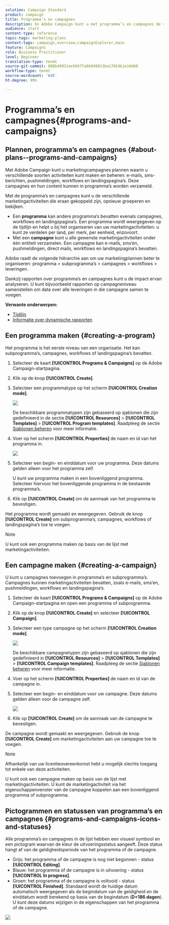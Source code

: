 ```yaml
---
solution: Campaign Standard
product: campaign
title: Programma’s en campagnes
description: In Adobe Campaign kunt u met programma’s en campagnes de verschillende marketingactiviteiten die aan deze activiteiten zijn gekoppeld, groeperen en ordenen. Dankzij rapporten over programma’s en campagnes kunt u de impact ervan analyseren.
audience: start
content-type: reference
topic-tags: marketing-plans
context-tags: campaign,overview;campaignExplorer,main
feature: Campaigns
role: Business Practitioner
level: Beginner
translation-type: tm+mt
source-git-commit: 088b49931ee5047fa6b949813ba17654b1e10d60
workflow-type: tm+mt
source-wordcount: '645'
ht-degree: 99%

---
```



# Programma’s en campagnes{#programs-and-campaigns}

## Plannen, programma’s en campagnes {#about-plans--programs-and-campaigns}

Met Adobe Campaign kunt u marketingcampagnes plannen waarin u verschillende soorten activiteiten kunt maken en beheren: e-mails, sms-berichten, pushmeldingen, workflows en landingspagina’s. Deze campagnes en hun content kunnen in programma’s worden verzameld.

Met de programma’s en campagnes kunt u de verschillende marketingactiviteiten die eraan gekoppeld zijn, opnieuw groeperen en bekijken.

* Een **programma** kan andere programma’s bevatten evenals campagnes, workflows en landingspagina’s. Een programma wordt weergegeven op de tijdlijn en helpt u bij het organiseren van uw marketingactiviteiten: u kunt ze verdelen per land, per merk, per eenheid, enzovoort.
* Met een **campagne** kunt u alle gewenste marketingactiviteiten onder één entiteit verzamelen. Een campagne kan e-mails, sms’en, pushmeldingen, direct mails, workflows en landingspagina’s bevatten.

Adobe raadt de volgende hiërarchie aan om uw marketingplannen beter te organiseren: programma > subprogramma’s > campagnes > workflows > leveringen.

Dankzij rapporten over programma’s en campagnes kunt u de impact ervan analyseren. U kunt bijvoorbeeld rapporten op campagneniveau samenstellen om data over alle leveringen in die campagne samen te voegen.

**Verwante onderwerpen:**

* [Tijdlijn](../../start/using/timeline.md)
* [Informatie over dynamische rapporten](../../reporting/using/about-dynamic-reports.md)

## Een programma maken {#creating-a-program}

Het programma is het eerste niveau van een organisatie. Het kan subprogramma’s, campagnes, workflows of landingspagina’s bevatten.

1. Selecteer de kaart **[!UICONTROL Programs & Campaigns]** op de Adobe Campaign-startpagina.
1. Klik op de knop **[!UICONTROL Create]**.
1. Selecteer een programmatype op het scherm **[!UICONTROL Creation mode]**.

   ![](assets/programs_and_campaigns_2.png)

   De beschikbare programmatypen zijn gebaseerd op sjablonen die zijn gedefinieerd in de sectie **[!UICONTROL Resources]** > **[!UICONTROL Templates]** > **[!UICONTROL Program templates]**. Raadpleeg de sectie [Sjablonen beheren](../../start/using/marketing-activity-templates.md) voor meer informatie.

1. Voer op het scherm **[!UICONTROL Properties]** de naam en id van het programma in.

   ![](assets/programs_and_campaigns_3.png)

1. Selecteer een begin- en einddatum voor uw programma. Deze datums gelden alleen voor het programma zelf.

   U kunt uw programma maken in een bovenliggend programma. Selecteer hiervoor het bovenliggende programma in de bestaande programma’s.

1. Klik op **[!UICONTROL Create]** om de aanmaak van het programma te bevestigen.

Het programma wordt gemaakt en weergegeven. Gebruik de knop **[!UICONTROL Create]** om subprogramma’s, campagnes, workflows of landingspagina’s toe te voegen.

>[!NOTE]
>
>U kunt ook een programma maken op basis van de lijst met marketingactiviteiten.

## Een campagne maken {#creating-a-campaign}

U kunt u campagnes toevoegen in programma’s en subprogramma’s. Campagnes kunnen marketingactiviteiten bevatten, zoals e-mails, sms’en, pushmeldingen, workflows en landingspagina’s.

1. Selecteer de kaart **[!UICONTROL Programs & Campaigns]** op de Adobe Campaign-startpagina en open een programma of subprogramma.
1. Klik op de knop **[!UICONTROL Create]** en selecteer **[!UICONTROL Campaign]**.
1. Selecteer een type campagne op het scherm **[!UICONTROL Creation mode]**.

   ![](assets/programs_and_campaigns_7.png)

   De beschikbare campagnetypen zijn gebaseerd op sjablonen die zijn gedefinieerd in **[!UICONTROL Resources]** > **[!UICONTROL Templates]** > **[!UICONTROL Campaign templates]**. Raadpleeg de sectie [Sjablonen beheren](../../start/using/marketing-activity-templates.md) voor meer informatie.

1. Voer op het scherm **[!UICONTROL Properties]** de naam en id van de campagne in.
1. Selecteer een begin- en einddatum voor uw campagne. Deze datums gelden alleen voor de campagne zelf.

   ![](assets/programs_and_campaigns_8.png)

1. Klik op **[!UICONTROL Create]** om de aanmaak van de campagne te bevestigen.

De campagne wordt gemaakt en weergegeven. Gebruik de knop **[!UICONTROL Create]** om marketingactiviteiten aan uw campagne toe te voegen.

>[!NOTE]
>
>Afhankelijk van uw licentieovereenkomst hebt u mogelijk slechts toegang tot enkele van deze activiteiten.

U kunt ook een campagne maken op basis van de lijst met marketingactiviteiten. U kunt de marketingactiviteit via het eigenschappenvenster van de campagne koppelen aan een bovenliggend programma of subprogramma.

## Pictogrammen en statussen van programma’s en campagnes {#programs-and-campaigns-icons-and-statuses}

Alle programma’s en campagnes in de lijst hebben een visueel symbool en een pictogram waarvan de kleur de uitvoeringsstatus aangeeft. Deze status hangt af van de geldigheidsperiode van het programma of de campagne.

* Grijs: het programma of de campagne is nog niet begonnen - status **[!UICONTROL Editing]**.
* Blauw: het programma of de campagne is in uitvoering - status **[!UICONTROL In progress]**.
* Groen: het programma of de campagne is voltooid - status **[!UICONTROL Finished]**. Standaard wordt de huidige datum automatisch weergegeven als de begindatum van de geldigheid en de einddatum wordt berekend op basis van de begindatum (**D+186 dagen**). U kunt deze datums wijzigen in de eigenschappen van het programma of de campagne.

![](assets/programs_and_campaigns.png)

